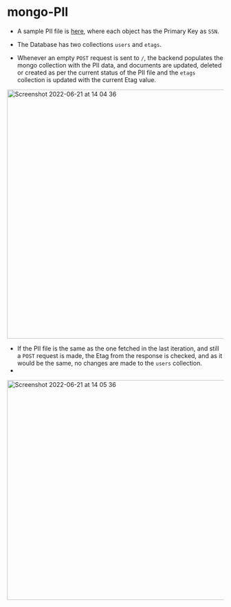 # mongo-PII

- A sample PII file is [here](https://raw.githubusercontent.com/priyansh71/mongo-PII/main/PII.json?token=GHSAT0AAAAAABMBBCY35SJ4VNP25A3PIRFCYVRREYA), where each object has the Primary Key as ```SSN```.

- The Database has two collections ```users``` and ```etags```.

- Whenever an empty ```POST``` request is sent to ```/```, the backend populates the mongo collection with the PII data, and   documents are updated, deleted or created as per the current status of the PII file and the ```etags``` collection is updated with the current Etag value.

<img width="578" alt="Screenshot 2022-06-21 at 14 04 36" src="https://user-images.githubusercontent.com/77532581/174755287-43f5f66c-2396-4e74-87ca-be2c47738fd7.png">

- If the PII file is the same as the one fetched in the last iteration, and still a ```POST``` request is made, the Etag from the response is checked, and as it would be the same, no changes are made to the ```users``` collection.
- 
<img width="510" alt="Screenshot 2022-06-21 at 14 05 36" src="https://user-images.githubusercontent.com/77532581/174755396-7d6b057b-d583-425a-8d2d-0aa12d1eb6a6.png">
